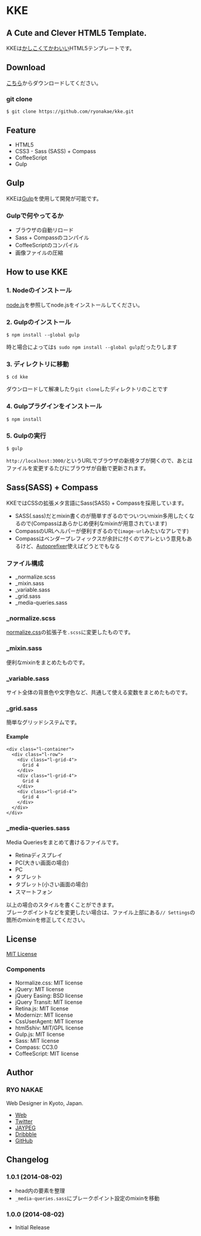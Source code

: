 # KKE

## A Cute and Clever HTML5 Template.

KKEは[かしこくてかわいい](http://d.pr/i/QMut)HTML5テンプレートです。


## Download

[こちら](https://github.com/ryonakae/kke/archive/master.zip)からダウンロードしてください。

### git clone

    $ git clone https://github.com/ryonakae/kke.git


## Feature

* HTML5
* CSS3 - Sass (SASS) + Compass
* CoffeeScript
* Gulp


## Gulp

KKEは[Gulp](http://gulpjs.com/)を使用して開発が可能です。

### Gulpで何やってるか
* ブラウザの自動リロード
* Sass + Compassのコンパイル
* CoffeeScriptのコンパイル
* 画像ファイルの圧縮


## How to use KKE
### 1. Nodeのインストール
[node.js](http://nodejs.org/)を参照してnode.jsをインストールしてください。

### 2. Gulpのインストール

    $ npm install --global gulp

時と場合によっては`$ sudo npm install --global gulp`だったりします

### 3. ディレクトリに移動

    $ cd kke
    
ダウンロードして解凍したり`git clone`したディレクトリのことです

### 4. Gulpプラグインをインストール

    $ npm install

### 5. Gulpの実行

    $ gulp

`http://localhost:3000/`というURLでブラウザの新規タブが開くので、あとはファイルを変更するたびにブラウザが自動で更新されます。


## Sass(SASS) + Compass

KKEではCSSの拡張メタ言語にSass(SASS) + Compassを採用しています。

* SASS(.sass)だとmixin書くのが簡単すぎるのでついついmixin多用したくなるので(Compassはあらかじめ便利なmixinが用意されています)
* CompassのURLヘルパーが便利すぎるので(`image-url`みたいなアレです)
* Compassはベンダープレフィックスが余計に付くのでアレという意見もあるけど、[Autoprefixer](https://github.com/ai/autoprefixer)使えばどうとでもなる

### ファイル構成

* _normalize.scss
* _mixin.sass
* _variable.sass
* _grid.sass
* _media-queries.sass

### _normalize.scss

[normalize.css](http://necolas.github.io/normalize.css/)の拡張子を`.scss`に変更したものです。

### _mixin.sass

便利なmixinをまとめたものです。

### _variable.sass

サイト全体の背景色や文字色など、共通して使える変数をまとめたものです。

### _grid.sass

簡単なグリッドシステムです。

#### Example

    <div class="l-container">
      <div class="l-row">
        <div class="l-grid-4">
          Grid 4
        </div>
        <div class="l-grid-4">
          Grid 4
        </div>
        <div class="l-grid-4">
          Grid 4
        </div>
      </div>
    </div>

### _media-queries.sass

Media Queriesをまとめて書けるファイルです。

* Retinaディスプレイ
* PC(大きい画面の場合)
* PC
* タブレット
* タブレット(小さい画面の場合)
* スマートフォン

以上の場合のスタイルを書くことができます。  
ブレークポイントなどを変更したい場合は、ファイル上部にある`// Settings`の箇所のmixinを修正してください。


## License
[MIT License](https://github.com/ryonakae/kke/blob/master/README.md)

### Components

* Normalize.css: MIT license
* jQuery: MIT license
* jQuery Easing: BSD license
* jQuery Transit: MIT license
* Retina.js: MIT license
* Modernizr: MIT license
* CssUserAgent: MIT license
* html5shiv: MIT/GPL license
* Gulp.js: MIT license
* Sass: MIT license
* Compass: CC3.0
* CoffeeScript: MIT license


## Author

### RYO NAKAE

Web Designer in Kyoto, Japan.

* [Web](http://brdr.jp)
* [Twitter](https://twitter.com/ryo_dg)
* [JAYPEG](https://jypg.net/ryo_dg)
* [Dribbble](https://dribbble.com/ryo_dg)
* [GitHub](https://github.com/ryonakae)


## Changelog

### 1.0.1 (2014-08-02)
* head内の要素を整理
* `_media-queries.sass`にブレークポイント設定のmixinを移動

### 1.0.0 (2014-08-02)
* Initial Release